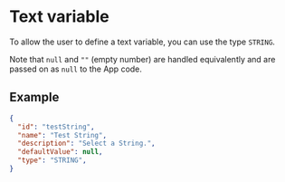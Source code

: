 # Text variable
To allow the user to define a text variable, you can use the type `STRING`. 

Note that `null` and `""` (empty number) are handled equivalently and are passed on as `null` to the App code.

## Example

```json
{
  "id": "testString",
  "name": "Test String",
  "description": "Select a String.",
  "defaultValue": null,
  "type": "STRING",
}
```